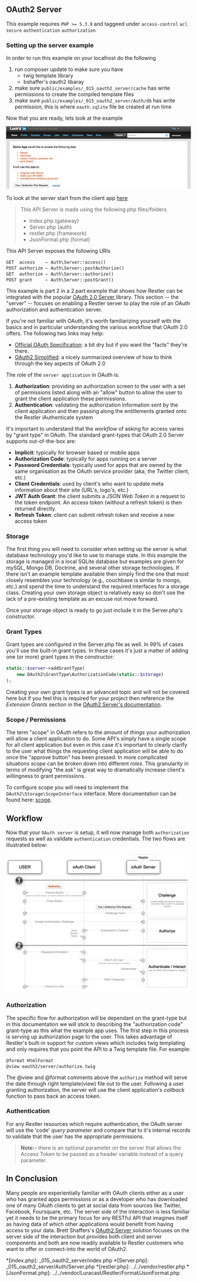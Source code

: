 ## OAuth2 Server 

 This example requires `PHP >= 5.3.9` and taggeed under `access-control` `acl` `secure` `authentication` `authorization`


### Setting up the server example

In order to run this example on your localhost do the following

1. run composer update to make sure you have
    - twig template library
    - bshaffer's oauth2 libaray
2. make sure `public/examples/_015_oauth2_server/cache` has write permissions to create the compiled template files
3. make sure `public/examples/_015_oauth2_server/Auth/db` has write permission, this is where `oauth.sqlite` file be
   created at run time

Now that you are ready, lets look at the example

![OAuth 2 Client](../resources/OAuth2Server.png)

To look at the server start from the client app [here](../_014_oauth2_client)

> This API Server is made using the following php files/folders
> 
> * index.php      (gateway)
> * Server.php      (auth)
> * restler.php      (framework)
> * JsonFormat.php      (format)

This API Server exposes the following URIs

    GET  access    ⇠ Auth\Server::access()
    POST authorize ⇠ Auth\Server::postAuthorize()
    GET  authorize ⇠ Auth\Server::authorize()
    POST grant     ⇠ Auth\Server::postGrant()


This example is part 2 in a 2 part example that shows how Restler can
be integrated with the popular [OAuth 2.0 Server ](http://bshaffer.github.io/oauth2-server-php-docs/)
library. This section -- the "server" -- focuses on enabling a Restler server to play the role of an
OAuth authorization and authentication server.

If you're not familiar with OAuth, it's worth familiarizing yourself with the
basics and in particular understanding the various workflow that OAuth 2.0 offers.
The following two links may help:

- [Official OAuth Specification](http://tools.ietf.org/html/draft-ietf-oauth-v2):
a bit dry but if you want the "facts" they're there.
- [OAuth2 Simplified](http://aaronparecki.com/articles/2012/07/29/1/oauth2-simplified):
a nicely summarized overview of how to think through the key aspects of OAuth 2.0

The role of the `server application` in OAuth is:

1. **Authorization**: providing an authorization screen to the user with a set of permissions listed along with an "allow"
button to allow the user to grant the client application these permissions.
2. **Authentication**: validating the authorization information sent by the client application and then passing along the
entitlements granted onto the Restler iAuthenticate system

It's important to understand that the *workflow* of asking for access varies by "grant type" in OAuth.
The standard grant-types that OAuth 2.0 Server  supports out-of-the-box are:

- **Implicit**: typically for browser based or mobile apps
- **Authorization Code**: typically for apps running on a server
- **Password Credentials**: typically used for apps that are owned by the same organisation as the OAuth service
  provider (aka, the Twitter client, etc.)
- **Client Credentials**: used by client's who want to update meta information about their site (URL's, logo's, etc.)
- **JWT Auth Grant**: the client submits a *JSON Web Token* in a request to the token endpoint. An access token
  (without a refresh token) is then returned directly.
- **Refresh Token**: client can submit refresh token and receive a new access token

### Storage ###
The first thing you will need to consider when setting up the server is what database technology you'd like to use to
manage state. In this example the storage is managed in a local SQLite database but examples are given for mySQL,
Mongo DB, Doctrine, and several other storage technologies. If there isn't an example template available then simply
find the one that most closely resembles your technology (e.g., couchbase is similar to mongo, etc.) and spend the time
to understand the required interfaces for a storage class. Creating your own storage object is relatively easy
so don't use the lack of a pre-existing template as an excuse not move forward.

Once your storage object is ready to go just include it in the Server.php's constructor.

### Grant Types ###
Grant types are configured in the Server.php file as well. In 99% of cases you'll use the built-in grant types. In these
cases it's just a matter of adding one (or more) grant types in the constructor:

```php
static::$server->addGrantType(
    new OAuth2\GrantType\AuthorizationCode(static::$storage)
);
```

Creating your own grant types is an advanced topic and will not be covered here but if you feel this is required for
your project then reference the *Extension Grants* section in the [OAuth2 Server's documentation](http://bshaffer.github.io/oauth2-server-php-docs/overview/grant-types/).

### Scope / Permissions ###
The term "scope" in OAuth refers to the *amount* of *things* your authorization will allow a client application to do.
Some API's simply have a single scope for all client application but even in this case it's important to clearly clarify
to the user what things the requesting client application will be able to do once the "approve button" has been pressed.
In more complicated situations *scope* can be broken down into different *roles*.
This granularity in terms of modifying "the ask" is great way to dramatically increase client's willingness to grant
permissions.

To configure scope you will need to implement the `OAuth2\Storage\ScopeInterface` interface. More documentation can be
found here:
[scope](http://bshaffer.github.io/oauth2-server-php-docs/overview/scope/).

## Workflow ##
Now that your `OAuth server` is setup, it will now manage both `authorization` requests as well as validate
`authentication` credentials. The two flows are illustrated below:

[![Authorization Code Flow](../resources/auth-code-workflow-thumb.png)](../resources/auth-code-workflow.png)

### Authorization ###

The specific flow for authorization will be dependant on the grant-type but in this documentation we will stick to
describing the "authorization code" grant-type as this what the example app uses. The first step in this process is
serving up authorization page to the user. This takes advantage of Restler's built-in support for custom views which
includes twig templating and only requires that you point the API to a Twig template file. For example:

    @format HtmlFormat
    @view oauth2/server/authorize.twig

The @view and @format comments above the `authorize` method will serve the date through right template(view) file out to
the user. Following a user granting authorization, the server will use the client application's *callback* function to
pass back an access token.

### Authentication ###
For any Restler resources which require authentication, the OAuth server will use the 'code' *query parameter* and
compare that to it's internal records to validate that the user has the appropriate permissions.

> **Note:-**
> there is an optional parameter on the server that allows the Access Token to be passed as a header variable instead of
> a query parameter.

## In Conclusion ##
Many people are experientially familiar with OAuth clients either as a user who has granted apps permissions or
as a developer who has downloaded one of many OAuth clients to get at social data from sources like Twitter, Facebook,
Foursquare, etc. The server side of the interaction is less familiar yet it needs to be the primary focus for any
RESTful API that imagines itself as having data of which other applications would benefit from having access to your
data. Brett Shaffers's [OAuth2 Server ](http://bshaffer.github.io/oauth2-server-php-docs/) solution focuses on the
server side of the interaction but provides both client and server components and both are now readily available to
Restler customers who want to offer or connect-into the world of OAuth2.





*[index.php]: _015_oauth2_server/index.php
*[Server.php]: _015_oauth2_server/Auth/Server.php
*[restler.php]: ../../vendor/restler.php
*[JsonFormat.php]: ../../vendor/Luracast/Restler/Format/JsonFormat.php

